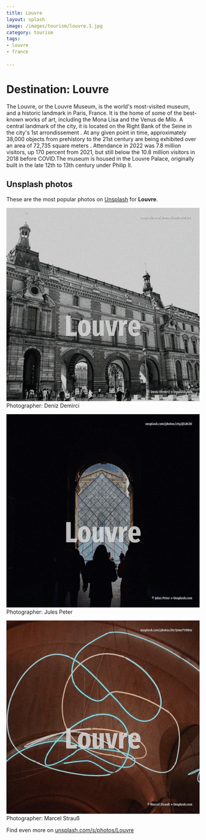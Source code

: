 ```yaml
---
title: Louvre
layout: splash
image: /images/tourism/louvre.1.jpg
category: tourism
tags:
- louvre
- france

---
```

# Destination: Louvre

The Louvre, or the Louvre Museum, is the world's most-visited museum, and a historic landmark in  Paris, France. It is the home of some of the best-known works of art, including the Mona Lisa and the Venus de  Milo. A central landmark of the city, it is located on the Right Bank of the Seine in the city's 1st  arrondissement . At any given point in time, approximately 38,000 objects from prehistory to the 21st century are  being exhibited over an area of 72,735 square meters . Attendance in 2022 was 7.8 million visitors, up 170 percent from 2021, but still below the 10.8  million visitors in 2018 before COVID.The museum is housed in the Louvre Palace, originally built  in the late 12th to 13th century under Philip II. 

 
## Unsplash photos
These are the most popular photos on [Unsplash](https://unsplash.com) for **Louvre**.
 
![Louvre](/images/tourism/louvre.1.jpg)
Photographer:  Deniz Demirci
 
![Louvre](/images/tourism/louvre.2.jpg)
Photographer:  Jules Peter
 
![Louvre](/images/tourism/louvre.3.jpg)
Photographer:  Marcel Strauß
 
Find even more on [unsplash.com/s/photos/Louvre](https://unsplash.com/s/photos/Louvre)
 
